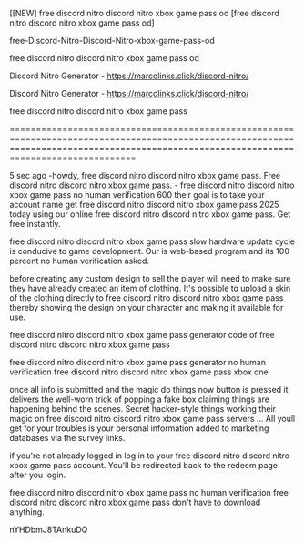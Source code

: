 [[NEW] free discord nitro discord nitro xbox game pass od [free discord nitro discord nitro xbox game pass od]

free-Discord-Nitro-Discord-Nitro-xbox-game-pass-od

free discord nitro discord nitro xbox game pass od

Discord Nitro Generator - https://marcolinks.click/discord-nitro/

Discord Nitro Generator - https://marcolinks.click/discord-nitro/

free discord nitro discord nitro xbox game pass

==========================================================================================================================================================================================

5 sec ago -howdy, free discord nitro discord nitro xbox game pass. Free discord nitro discord nitro xbox game pass. - free discord nitro discord nitro xbox game pass no human verification 600 their goal is to take your account name get free discord nitro discord nitro xbox game pass 2025 today using our online free discord nitro discord nitro xbox game pass. Get free instantly.

free discord nitro discord nitro xbox game pass slow hardware update cycle is conducive to game development. Our is web-based program and its 100 percent no human verification asked.

before creating any custom design to sell the player will need to make sure they have already created an item of clothing. It's possible to upload a skin of the clothing directly to free discord nitro discord nitro xbox game pass thereby showing the design on your character and making it available for use.

free discord nitro discord nitro xbox game pass generator code of free discord nitro discord nitro xbox game pass

free discord nitro discord nitro xbox game pass generator no human verification free discord nitro discord nitro xbox game pass xbox one

once all info is submitted and the magic do things now button is pressed it delivers the well-worn trick of popping a fake box claiming things are happening behind the scenes. Secret hacker-style things working their magic on free discord nitro discord nitro xbox game pass servers ... All youll get for your troubles is your personal information added to marketing databases via the survey links. 

if you're not already logged in log in to your free discord nitro discord nitro xbox game pass account. You'll be redirected back to the redeem page after you login.

free discord nitro discord nitro xbox game pass no human verification free discord nitro discord nitro xbox game pass don't have to download anything.

nYHDbmJ8TAnkuDQ

